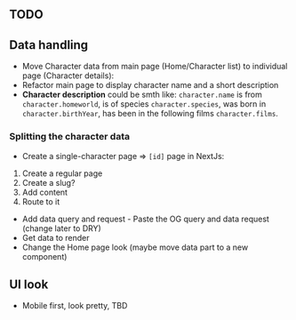## TODO

## Data handling

- Move Character data from main page (Home/Character list) to individual page (Character details):
- Refactor main page to display character name and a short description
- **Character description** could be smth like: `character.name` is from `character.homeworld`, is of species `character.species`, was born in `character.birthYear`, has been in the following films `character.films`.

### Splitting the character data

- Create a single-character page => `[id]` page in NextJs:

1. Create a regular page
2. Create a slug?
3. Add content
4. Route to it

- Add data query and request - Paste the OG query and data request (change later to DRY)
- Get data to render
- Change the Home page look (maybe move data part to a new component)

## UI look

- Mobile first, look pretty, TBD
